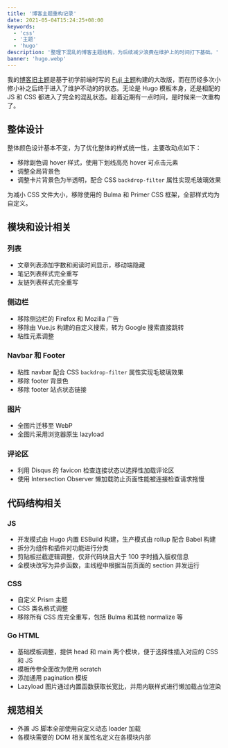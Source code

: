 ```yaml
---
title: '博客主题重构记录'
date: 2021-05-04T15:24:25+08:00
keywords:
  - 'css'
  - '主题'
  - 'hugo'
description: '整理下混乱的博客主题结构，为后续减少浪费在维护上的时间打下基础。'
banner: 'hugo.webp'
---
```


我的[博客旧主题](https://github.com/dsrkafuu/hugo-template-aofuji)是基于初学前端时写的 [Fuji 主题](https://github.com/dsrkafuu/hugo-theme-fuji)构建的大改版，而在历经多次小修小补之后终于进入了维护不动的的状态。无论是 Hugo 模板本身，还是相配的 JS 和 CSS 都进入了完全的混乱状态。趁着近期有一点时间，是时候来一次重构了。

<!--more-->

## 整体设计

整体颜色设计基本不变，为了优化整体的样式统一性，主要改动点如下：

- 移除副色调 hover 样式，使用下划线高亮 hover 可点击元素
- 调整全局背景色
- 调整卡片背景色为半透明，配合 CSS `backdrop-filter` 属性实现毛玻璃效果

为减小 CSS 文件大小，移除使用的 Bulma 和 Primer CSS 框架，全部样式均为自定义。

## 模块和设计相关

### 列表

- 文章列表添加字数和阅读时间显示，移动端隐藏
- 笔记列表样式完全重写
- 友链列表样式完全重写

### 侧边栏

- 移除侧边栏的 Firefox 和 Mozilla 广告
- 移除由 Vue.js 构建的自定义搜索，转为 Google 搜索直接跳转
- 粘性元素调整

### Navbar 和 Footer

- 粘性 navbar 配合 CSS `backdrop-filter` 属性实现毛玻璃效果
- 移除 footer 背景色
- 移除 footer 站点状态链接

### 图片

- 全图片迁移至 WebP
- 全图片采用浏览器原生 lazyload

### 评论区

- 利用 Disqus 的 favicon 检查连接状态以选择性加载评论区
- 使用 Intersection Observer 懒加载防止页面性能被连接检查请求拖慢

## 代码结构相关

### JS

- 开发模式由 Hugo 内置 ESBuild 构建，生产模式由 rollup 配合 Babel 构建
- 拆分为组件和插件对功能进行分类
- 剪贴板拦截逻辑调整，仅非代码块且大于 100 字时插入版权信息
- 全模块改写为异步函数，主线程中根据当前页面的 section 并发运行

### CSS

- 自定义 Prism 主题
- CSS 类名格式调整
- 移除所有 CSS 库完全重写，包括 Bulma 和其他 normalize 等

### Go HTML

- 基础模板调整，提供 head 和 main 两个模块，便于选择性插入对应的 CSS 和 JS
- 模板传参全面改为使用 scratch
- 添加通用 pagination 模板
- Lazyload 图片通过内置函数获取长宽比，并用内联样式进行懒加载占位渲染

## 规范相关

- 外置 JS 脚本全部使用自定义动态 loader 加载
- 各模块需要的 DOM 相关属性名定义在各模块内部
